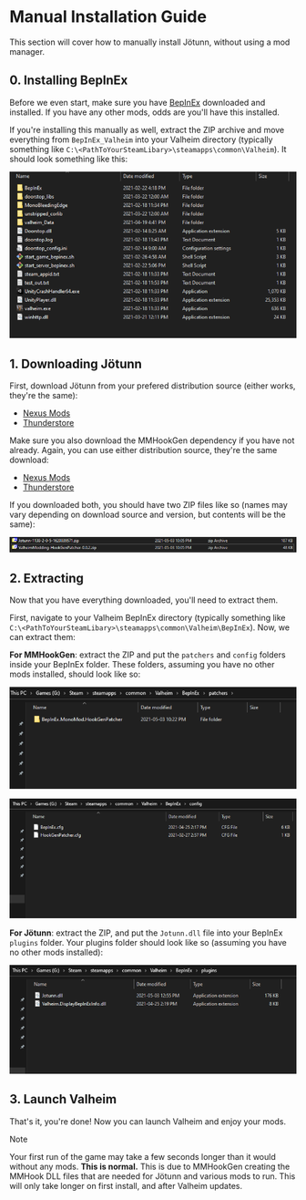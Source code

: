 # Manual Installation Guide

This section will cover how to manually install Jötunn, without using a mod manager.

## 0. Installing BepInEx

Before we even start, make sure you have [BepInEx](https://valheim.thunderstore.io/package/denikson/BepInExPack_Valheim/) downloaded and installed. If you have any other mods, odds are you'll have this installed.

If you're installing this manually as well, extract the ZIP archive and move everything from `BepInEx_Valheim` into your Valheim directory (typically something like `C:\<PathToYourSteamLibary>\steamapps\common\Valheim`).
It should look something like this:

![BepInEx Installed](../images/installation/bepinex.png)

## 1. Downloading Jötunn

First, download Jötunn from your prefered distribution source (either works, they're the same):
- [Nexus Mods](https://www.nexusmods.com/valheim/mods/1138)
- [Thunderstore](https://valheim.thunderstore.io/package/ValheimModding/Jotunn/)

Make sure you also download the MMHookGen dependency if you have not already. Again, you can use either distribution source, they're the same download:
- [Nexus Mods](https://www.nexusmods.com/valheim/mods/505)
- [Thunderstore](https://valheim.thunderstore.io/package/ValheimModding/HookGenPatcher/)

If you downloaded both, you should have two ZIP files like so (names may vary depending on download source and version, but contents will be the same):

![Downloaded Files](../images/installation/downloads.png)

## 2. Extracting

Now that you have everything downloaded, you'll need to extract them.  

First, navigate to your Valheim BepInEx directory (typically something like `C:\<PathToYourSteamLibary>\steamapps\common\Valheim\BepInEx`).
Now, we can extract them:  

**For MMHookGen**: extract the ZIP and put the `patchers` and `config` folders inside your BepInEx folder. These folders, assuming you have no other mods installed, should look like so:

![BepInEx Patchers Folder](../images/installation/patchers.png)

![BepInEx Config Folder](../images/installation/config.png)

**For Jötunn**: extract the ZIP, and put the `Jotunn.dll` file into your BepInEx `plugins` folder. Your plugins folder should look like so (assuming you have no other mods installed):

![BepInEx Plugins Folder](../images/installation/plugins.png)

## 3. Launch Valheim

That's it, you're done! Now you can launch Valheim and enjoy your mods.

> [!NOTE]
> Your first run of the game may take a few seconds longer than it would without any mods. **This is normal.** This is due to MMHookGen creating the MMHook DLL files that are needed for Jötunn and various mods to run. This will only take longer on first install, and after Valheim updates.
